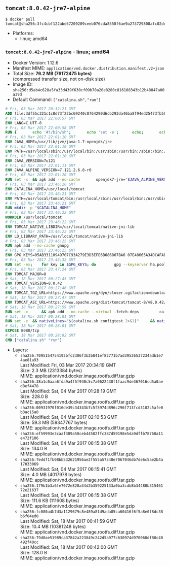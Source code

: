 ## `tomcat:8.0.42-jre7-alpine`

```console
$ docker pull tomcat@sha256:3fc4cbf122abe57209209ceeb076cda8558f6ae9a273729808afc02dcce86db7
```

-	Platforms:
	-	linux; amd64

### `tomcat:8.0.42-jre7-alpine` - linux; amd64

-	Docker Version: 1.12.6
-	Manifest MIME: `application/vnd.docker.distribution.manifest.v2+json`
-	Total Size: **76.2 MB (76172475 bytes)**  
	(compressed transfer size, not on-disk size)
-	Image ID: `sha256:d5ab4c628a5fa33d439f630cf09b70a20e8280c816108343b12b48847a00a39d`
-	Default Command: `["catalina.sh","run"]`

```dockerfile
# Fri, 03 Mar 2017 20:32:21 GMT
ADD file:3df55c321c1c8d73f22bc69240c0764290d6cb293da46ba8f94ed25473fb5853 in / 
# Fri, 03 Mar 2017 22:00:57 GMT
ENV LANG=C.UTF-8
# Fri, 03 Mar 2017 22:00:58 GMT
RUN { 		echo '#!/bin/sh'; 		echo 'set -e'; 		echo; 		echo 'dirname "$(dirname "$(readlink -f "$(which javac || which java)")")"'; 	} > /usr/local/bin/docker-java-home 	&& chmod +x /usr/local/bin/docker-java-home
# Fri, 03 Mar 2017 22:01:10 GMT
ENV JAVA_HOME=/usr/lib/jvm/java-1.7-openjdk/jre
# Fri, 03 Mar 2017 22:01:10 GMT
ENV PATH=/usr/local/sbin:/usr/local/bin:/usr/sbin:/usr/bin:/sbin:/bin:/usr/lib/jvm/java-1.7-openjdk/jre/bin:/usr/lib/jvm/java-1.7-openjdk/bin
# Fri, 03 Mar 2017 22:01:10 GMT
ENV JAVA_VERSION=7u121
# Fri, 03 Mar 2017 22:01:11 GMT
ENV JAVA_ALPINE_VERSION=7.121.2.6.8-r0
# Fri, 03 Mar 2017 22:01:20 GMT
RUN set -x 	&& apk add --no-cache 		openjdk7-jre="$JAVA_ALPINE_VERSION" 	&& [ "$JAVA_HOME" = "$(docker-java-home)" ]
# Fri, 03 Mar 2017 23:46:20 GMT
ENV CATALINA_HOME=/usr/local/tomcat
# Fri, 03 Mar 2017 23:46:21 GMT
ENV PATH=/usr/local/tomcat/bin:/usr/local/sbin:/usr/local/bin:/usr/sbin:/usr/bin:/sbin:/bin:/usr/lib/jvm/java-1.7-openjdk/jre/bin:/usr/lib/jvm/java-1.7-openjdk/bin
# Fri, 03 Mar 2017 23:46:21 GMT
RUN mkdir -p "$CATALINA_HOME"
# Fri, 03 Mar 2017 23:46:22 GMT
WORKDIR /usr/local/tomcat
# Fri, 03 Mar 2017 23:46:22 GMT
ENV TOMCAT_NATIVE_LIBDIR=/usr/local/tomcat/native-jni-lib
# Fri, 03 Mar 2017 23:46:22 GMT
ENV LD_LIBRARY_PATH=/usr/local/tomcat/native-jni-lib
# Fri, 03 Mar 2017 23:46:25 GMT
RUN apk add --no-cache gnupg
# Fri, 03 Mar 2017 23:46:25 GMT
ENV GPG_KEYS=05AB33110949707C93A279E3D3EFE6B686867BA6 07E48665A34DCAFAE522E5E6266191C37C037D42 47309207D818FFD8DCD3F83F1931D684307A10A5 541FBE7D8F78B25E055DDEE13C370389288584E7 61B832AC2F1C5A90F0F9B00A1C506407564C17A3 713DA88BE50911535FE716F5208B0AB1D63011C7 79F7026C690BAA50B92CD8B66A3AD3F4F22C4FED 9BA44C2621385CB966EBA586F72C284D731FABEE A27677289986DB50844682F8ACB77FC2E86E29AC A9C5DF4D22E99998D9875A5110C01C5A2F6059E7 DCFD35E0BF8CA7344752DE8B6FB21E8933C60243 F3A04C595DB5B6A5F1ECA43E3B7BBB100D811BBE F7DA48BB64BCB84ECBA7EE6935CD23C10D498E23
# Fri, 03 Mar 2017 23:46:32 GMT
RUN set -ex; 	for key in $GPG_KEYS; do 		gpg --keyserver ha.pool.sks-keyservers.net --recv-keys "$key"; 	done
# Fri, 03 Mar 2017 23:47:24 GMT
ENV TOMCAT_MAJOR=8
# Sat, 18 Mar 2017 00:27:45 GMT
ENV TOMCAT_VERSION=8.0.42
# Sat, 18 Mar 2017 00:27:46 GMT
ENV TOMCAT_TGZ_URL=https://www.apache.org/dyn/closer.cgi?action=download&filename=tomcat/tomcat-8/v8.0.42/bin/apache-tomcat-8.0.42.tar.gz
# Sat, 18 Mar 2017 00:27:47 GMT
ENV TOMCAT_ASC_URL=https://www.apache.org/dist/tomcat/tomcat-8/v8.0.42/bin/apache-tomcat-8.0.42.tar.gz.asc
# Sat, 18 Mar 2017 00:27:59 GMT
RUN set -x 		&& apk add --no-cache --virtual .fetch-deps 		ca-certificates 		tar 		openssl 	&& wget -O tomcat.tar.gz "$TOMCAT_TGZ_URL" 	&& wget -O tomcat.tar.gz.asc "$TOMCAT_ASC_URL" 	&& gpg --batch --verify tomcat.tar.gz.asc tomcat.tar.gz 	&& tar -xvf tomcat.tar.gz --strip-components=1 	&& rm bin/*.bat 	&& rm tomcat.tar.gz* 		&& nativeBuildDir="$(mktemp -d)" 	&& tar -xvf bin/tomcat-native.tar.gz -C "$nativeBuildDir" --strip-components=1 	&& apk add --no-cache --virtual .native-build-deps 		apr-dev 		gcc 		libc-dev 		make 		"openjdk${JAVA_VERSION%%[-~bu]*}"="$JAVA_ALPINE_VERSION" 		openssl-dev 	&& ( 		export CATALINA_HOME="$PWD" 		&& cd "$nativeBuildDir/native" 		&& ./configure 			--libdir="$TOMCAT_NATIVE_LIBDIR" 			--prefix="$CATALINA_HOME" 			--with-apr="$(which apr-1-config)" 			--with-java-home="$(docker-java-home)" 			--with-ssl=yes 		&& make -j$(getconf _NPROCESSORS_ONLN) 		&& make install 	) 	&& runDeps="$( 		scanelf --needed --nobanner --recursive "$TOMCAT_NATIVE_LIBDIR" 			| awk '{ gsub(/,/, "\nso:", $2); print "so:" $2 }' 			| sort -u 			| xargs -r apk info --installed 			| sort -u 	)" 	&& apk add --virtual .tomcat-native-rundeps $runDeps 	&& apk del .fetch-deps .native-build-deps 	&& rm -rf "$nativeBuildDir" 	&& rm bin/tomcat-native.tar.gz
# Sat, 18 Mar 2017 00:28:01 GMT
RUN set -e 	&& nativeLines="$(catalina.sh configtest 2>&1)" 	&& nativeLines="$(echo "$nativeLines" | grep 'Apache Tomcat Native')" 	&& nativeLines="$(echo "$nativeLines" | sort -u)" 	&& if ! echo "$nativeLines" | grep 'INFO: Loaded APR based Apache Tomcat Native library' >&2; then 		echo >&2 "$nativeLines"; 		exit 1; 	fi
# Sat, 18 Mar 2017 00:28:01 GMT
EXPOSE 8080/tcp
# Sat, 18 Mar 2017 00:28:02 GMT
CMD ["catalina.sh" "run"]
```

-	Layers:
	-	`sha256:7095154754192bfc2306f3b2b841ef82771b7ad39526537234adb1e74ae81a93`  
		Last Modified: Fri, 03 Mar 2017 20:34:19 GMT  
		Size: 2.3 MB (2313384 bytes)  
		MIME: application/vnd.docker.image.rootfs.diff.tar.gzip
	-	`sha256:38a1c0aaa6fda9a4f5f940c5c7a0622430f1faac9de367016cd5a0aed8ef4478`  
		Last Modified: Sat, 04 Mar 2017 01:28:19 GMT  
		Size: 228.0 B  
		MIME: application/vnd.docker.image.rootfs.diff.tar.gzip
	-	`sha256:00931970f016de39c34343b7c5f5974d896c296f713fcd3102c5afe0b3ac15a8`  
		Last Modified: Sat, 04 Mar 2017 02:10:53 GMT  
		Size: 59.3 MB (59347767 bytes)  
		MIME: application/vnd.docker.image.rootfs.diff.tar.gzip
	-	`sha256:ef59993e3caaf389a50ceb44582ffc387d59198e5da9dffb78760a11e472f106`  
		Last Modified: Sat, 04 Mar 2017 06:15:38 GMT  
		Size: 134.0 B  
		MIME: application/vnd.docker.image.rootfs.diff.tar.gzip
	-	`sha256:7eddf1fb08bb532621956ae2f555a57548e7067046db7de6c5ae2b4a17033069`  
		Last Modified: Sat, 04 Mar 2017 06:15:41 GMT  
		Size: 4.0 MB (4017978 bytes)  
		MIME: application/vnd.docker.image.rootfs.diff.tar.gzip
	-	`sha256:179b1b3a6fe7072e828a34d2b359225133a0ba3cdb8b34480b31546172e21637`  
		Last Modified: Sat, 04 Mar 2017 06:15:38 GMT  
		Size: 111.6 KB (111608 bytes)  
		MIME: application/vnd.docker.image.rootfs.diff.tar.gzip
	-	`sha256:fc080a4b7d3a1129679c8e489a81d9ada85ca60416f6f5a8e0f8dc38b6f04ed0`  
		Last Modified: Sat, 18 Mar 2017 00:41:59 GMT  
		Size: 10.4 MB (10381248 bytes)  
		MIME: application/vnd.docker.image.rootfs.diff.tar.gzip
	-	`sha256:79d0ae51989ca37842a223849c242d5a977c630974d970060df80c40492f40cc`  
		Last Modified: Sat, 18 Mar 2017 00:42:00 GMT  
		Size: 128.0 B  
		MIME: application/vnd.docker.image.rootfs.diff.tar.gzip

